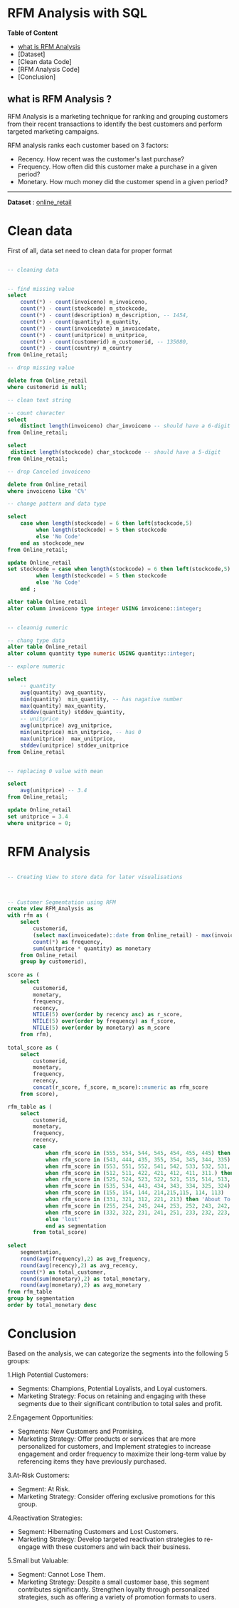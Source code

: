 # RFM Analysis with SQL

**Table of Content**
- [what is RFM Analysis](https://github.com/ParichardTrai/Portfolio/blob/main/project/what-is-RFM-Analysis)
- [Dataset]
- [Clean data Code]
- [RFM Analysis Code]
- [Conclusion]


## what is RFM Analysis ?

RFM Analysis is a marketing technique for ranking and grouping customers from their recent transactions to identify the best customers and perform targeted marketing campaigns.

RFM analysis ranks each customer based on 3 factors:
- Recency. How recent was the customer's last purchase?
- Frequency. How often did this customer make a purchase in a given period?
- Monetary. How much money did the customer spend in a given period?
-------------------------------------------------------------------------------
**Dataset** : [online_retail](https://archive.ics.uci.edu/dataset/502/online+retail+ii)
# Clean data

First of all, data set need to clean data for proper format
 

```sql

-- cleaning data


-- find missing value
select 
	count(*) - count(invoiceno) m_invoiceno,
	count(*) - count(stockcode) m_stockcode,
	count(*) - count(description) m_description, -- 1454,
	count(*) - count(quantity) m_quantity,
	count(*) - count(invoicedate) m_invoicedate,
	count(*) - count(unitprice) m_unitprice,
	count(*) - count(customerid) m_customerid, -- 135080,
	count(*) - count(country) m_country
from Online_retail;

-- drop missing value

delete from Online_retail
where customerid is null;

-- clean text string

-- count character
select 
	distinct length(invoiceno) char_invoiceno -- should have a 6-digit 
from Online_retail;

select 
 distinct length(stockcode) char_stockcode -- should have a 5-digit 
from Online_retail;

-- drop Canceled invoiceno

delete from Online_retail
where invoiceno like 'C%'

-- change pattern and data type 

select 
	case when length(stockcode) = 6 then left(stockcode,5)
		 when length(stockcode) = 5 then stockcode
		 else 'No Code'
	end as stockcode_new
from Online_retail;

update Online_retail
set stockcode = case when length(stockcode) = 6 then left(stockcode,5)
		 when length(stockcode) = 5 then stockcode
		 else 'No Code'
	end ;

alter table Online_retail
alter column invoiceno type integer USING invoiceno::integer;


-- cleannig numeric

-- chang type data
alter table Online_retail
alter column quantity type numeric USING quantity::integer;

-- explore numeric

select
	-- quantity
	avg(quantity) avg_quantity,
	min(quantity)  min_quantity, -- has nagative number
	max(quantity) max_quantity,
	stddev(quantity) stddev_quantity,
	-- unitprice
	avg(unitprice) avg_unitprice,
	min(unitprice) min_unitprice, -- has 0 
	max(unitprice)  max_unitprice, 
	stddev(unitprice) stddev_unitprice
from Online_retail


-- replacing 0 value with mean 

select
	avg(unitprice) -- 3.4 
from Online_retail;

update Online_retail
set unitprice = 3.4 
where unitprice = 0;

```
# RFM Analysis

```sql

-- Creating View to store data for later visualisations



-- Customer Segmentation using RFM 
create view RFM_Analysis as
with rfm as (
	select
		customerid,
		(select max(invoicedate)::date from Online_retail) - max(invoicedate)::date as recency,
		count(*) as frequency,
		sum(unitprice * quantity) as monetary
	from Online_retail
	group by customerid),
	
score as (
	select 
		customerid,
		monetary,
		frequency,
		recency,
		NTILE(5) over(order by recency asc) as r_score,
		NTILE(5) over(order by frequency) as f_score,
		NTILE(5) over(order by monetary) as m_score
	from rfm),
	
total_score as (
	select
		customerid,
		monetary,
		frequency,
		recency,
		concat(r_score, f_score, m_score)::numeric as rfm_score
	from score),

rfm_table as (
	select 
		customerid,
		monetary,
		frequency,
		recency,
		case 
			when rfm_score in (555, 554, 544, 545, 454, 455, 445) then 'Champion'
			when rfm_score in (543, 444, 435, 355, 354, 345, 344, 335) then 'Loyal Customers'
			when rfm_score in (553, 551, 552, 541, 542, 533, 532, 531, 452, 451, 442, 441, 431, 453, 433, 432, 423, 353, 352, 351, 342, 341, 333, 323) then 'Potential Loyalist '
			when rfm_score in (512, 511, 422, 421, 412, 411, 311.) then 'New Customers'
			when rfm_score in (525, 524, 523, 522, 521, 515, 514, 513, 425,424, 413,414,415, 315, 314, 313) then 'Promising'
			when rfm_score in (535, 534, 443, 434, 343, 334, 325, 324) then 'Need Attention'
			when rfm_score in (155, 154, 144, 214,215,115, 114, 113) 	then 'Cannot Lose Them'
			when rfm_score in (331, 321, 312, 221, 213) then 'About To Sleep'
			when rfm_score in (255, 254, 245, 244, 253, 252, 243, 242, 235, 234, 225, 224, 153, 152, 145, 143, 142, 135, 134, 133, 125, 124) then 'At Risk'
			when rfm_score in (332, 322, 231, 241, 251, 233, 232, 223, 222, 132, 123, 122, 212, 211) then 'Hibernating'
			else 'lost'
			end as segmentation
		from total_score)
		
select
	segmentation,
	round(avg(frequency),2) as avg_frequency,
	round(avg(recency),2) as avg_recency,
	count(*) as total_customer,
	round(sum(monetary),2) as total_monetary,
	round(avg(monetary),2) as avg_monetary
from rfm_table
group by segmentation
order by total_monetary desc

```
# Conclusion
Based on the analysis, we can categorize the segments into the following 5 groups:

1.High Potential Customers:
- Segments: Champions, Potential Loyalists, and Loyal customers.
- Marketing Strategy: Focus on retaining and engaging with these segments due to their significant contribution to total sales and profit.

2.Engagement Opportunities:
- Segments: New Customers and Promising.
- Marketing Strategy: Offer products or services that are more personalized for customers, and Implement strategies to increase engagement and order frequency to maximize their long-term value by referencing items they have previously purchased.

3.At-Risk Customers:
- Segment: At Risk.
- Marketing Strategy: Consider offering exclusive promotions for this group.
  
4.Reactivation Strategies:
- Segment: Hibernating Customers and Lost Customers.
- Marketing Strategy: Develop targeted reactivation strategies to re-engage with these customers and win back their business.
  
5.Small but Valuable:
- Segment: Cannot Lose Them.
- Marketing Strategy: Despite a small customer base, this segment contributes significantly. Strengthen loyalty through personalized strategies, such as offering a variety of promotion formats to users.
